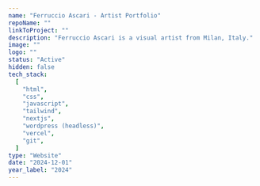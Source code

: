 ```yaml
---
name: "Ferruccio Ascari - Artist Portfolio"
repoName: ""
linkToProject: ""
description: "Ferruccio Ascari is a visual artist from Milan, Italy."
image: ""
logo: ""
status: "Active"
hidden: false
tech_stack:
  [
    "html",
    "css",
    "javascript",
    "tailwind",
    "nextjs",
    "wordpress (headless)",
    "vercel",
    "git",
  ]
type: "Website"
date: "2024-12-01"
year_label: "2024"
---
```

